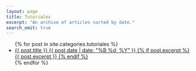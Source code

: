 ```yaml
---
layout: page
title: Tutoriales
excerpt: "An archive of articles sorted by date."
search_omit: true
---
```


<ul class="post-list">
{% for post in site.categories.tutoriales %}
  <li>
    <article>
      <a href="{{ site.url }}{{ post.url }}">
        {{ post.title }}
        <span class="entry-date">
          <time datetime="{{ post.date | date_to_xmlschema }}">
            {{ post.date | date: "%B %d, %Y" }}
          </time>
        </span>
        {% if post.excerpt %}
        <span class="excerpt">{{ post.excerpt }}</span>
        {% endif %}
      </a>
    </article>
  </li>
{% endfor %}
</ul>
